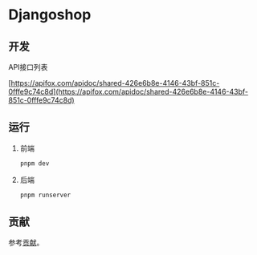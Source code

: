 # Djangoshop

## 开发

API接口列表

[https://apifox.com/apidoc/shared-426e6b8e-4146-43bf-851c-0fffe9c74c8d](https://apifox.com/apidoc/shared-426e6b8e-4146-43bf-851c-0fffe9c74c8d)

## 运行

1. 前端

   ```bash
   pnpm dev
   ```

2. 后端

   ```bash
   pnpm runserver
   ```

## 贡献

参考[贡献](./CONTRIBUTING.md)。

